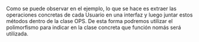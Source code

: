 Como se puede observar en el ejemplo, lo que se hace es extraer las operaciones concretas de cada Usuario en una interfaz y luego juntar estos métodos dentro de la clase OPS.
De esta forma podremos utilizar el polimorfismo para indicar en la clase concreta que función nomás será utilizada.
